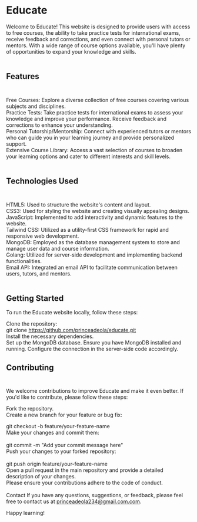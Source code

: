 # Educate
Welcome to Educate! This website is designed to provide users with access to free courses, the ability to take practice tests for international exams, 
receive feedback and corrections, and even connect with personal tutors or mentors. With a wide range of course options available, you'll have plenty of 
opportunities to expand your knowledge and skills. </br> </br>

## Features </br></br>
Free Courses: Explore a diverse collection of free courses covering various subjects and disciplines. </br>
Practice Tests: Take practice tests for international exams to assess your knowledge and improve your performance. Receive feedback and corrections to enhance your understanding.</br>
Personal Tutorship/Mentorship: Connect with experienced tutors or mentors who can guide you in your learning journey and provide personalized support.</br>
Extensive Course Library: Access a vast selection of courses to broaden your learning options and cater to different interests and skill levels.</br></br>

## Technologies Used</br></br>
HTML5: Used to structure the website's content and layout.</br>
CSS3: Used for styling the website and creating visually appealing designs.</br>
JavaScript: Implemented to add interactivity and dynamic features to the website.</br>
Tailwind CSS: Utilized as a utility-first CSS framework for rapid and responsive web development.</br>
MongoDB: Employed as the database management system to store and manage user data and course information.</br>
Golang: Utilized for server-side development and implementing backend functionalities.</br>
Email API: Integrated an email API to facilitate communication between users, tutors, and mentors.</br> </br>


## Getting Started
To run the Educate website locally, follow these steps:

Clone the repository: </br>
git clone https://github.com/princeadeola/educate.git </br>
Install the necessary dependencies.  </br>
Set up the MongoDB database. Ensure you have MongoDB installed and running. Configure the connection in the server-side code accordingly.</br>

## Contributing </br> </br>
We welcome contributions to improve Educate and make it even better. If you'd like to contribute, please follow these steps:</br>

Fork the repository.</br>
Create a new branch for your feature or bug fix:</br>

git checkout -b feature/your-feature-name</br>
Make your changes and commit them:
 </br> </br>
git commit -m "Add your commit message here"</br>
Push your changes to your forked repository:
 </br> </br>
git push origin feature/your-feature-name</br>
Open a pull request in the main repository and provide a detailed description of your changes.</br>
Please ensure your contributions adhere to the code of conduct.
 </br> </br>
Contact
If you have any questions, suggestions, or feedback, please feel free to contact us at princeadeola234@gmail.com.com.

Happy learning!
